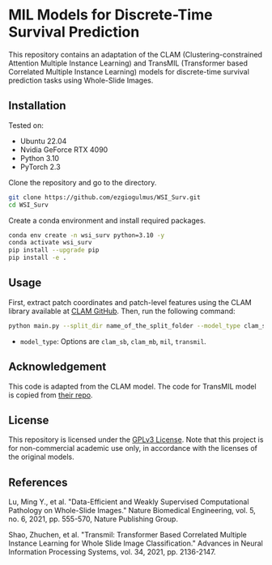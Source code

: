 # MIL Models for Discrete-Time Survival Prediction

This repository contains an adaptation of the CLAM (Clustering-constrained Attention Multiple Instance Learning) and TransMIL (Transformer based Correlated Multiple Instance Learning) models for discrete-time survival prediction tasks using Whole-Slide Images.

## Installation

Tested on:
- Ubuntu 22.04
- Nvidia GeForce RTX 4090
- Python 3.10
- PyTorch 2.3

Clone the repository and go to the directory.

```bash
git clone https://github.com/ezgiogulmus/WSI_Surv.git
cd WSI_Surv
```

Create a conda environment and install required packages.

```bash
conda env create -n wsi_surv python=3.10 -y
conda activate wsi_surv
pip install --upgrade pip 
pip install -e .
```

## Usage

First, extract patch coordinates and patch-level features using the CLAM library available at [CLAM GitHub](https://github.com/Mahmoodlab/CLAM). Then, run the following command:

```bash
python main.py --split_dir name_of_the_split_folder --model_type clam_sb --feats_dir path/to/features_directory
```

- `model_type`: Options are `clam_sb`, `clam_mb`, `mil`, `transmil`.

## Acknowledgement

This code is adapted from the CLAM model. The code for TransMIL model is copied from [their repo](https://github.com/szc19990412/TransMIL).

## License

This repository is licensed under the [GPLv3 License](./LICENSE). Note that this project is for non-commercial academic use only, in accordance with the licenses of the original models.

## References

Lu, Ming Y., et al. "Data-Efficient and Weakly Supervised Computational Pathology on Whole-Slide Images." Nature Biomedical Engineering, vol. 5, no. 6, 2021, pp. 555-570, Nature Publishing Group.

Shao, Zhuchen, et al. "Transmil: Transformer Based Correlated Multiple Instance Learning for Whole Slide Image Classification." Advances in Neural Information Processing Systems, vol. 34, 2021, pp. 2136-2147.
